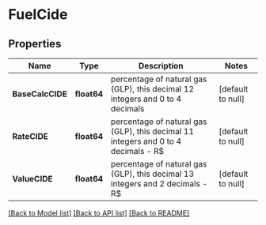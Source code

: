 # FuelCide

## Properties
Name | Type | Description | Notes
------------ | ------------- | ------------- | -------------
**BaseCalcCIDE** | **float64** | percentage of natural gas (GLP), this decimal 12 integers and 0 to 4 decimals | [default to null]
**RateCIDE** | **float64** | percentage of natural gas (GLP), this decimal 11 integers and 0 to 4 decimals - R$ | [default to null]
**ValueCIDE** | **float64** | percentage of natural gas (GLP), this decimal 13 integers and 2 decimals - R$ | [default to null]

[[Back to Model list]](../README.md#documentation-for-models) [[Back to API list]](../README.md#documentation-for-api-endpoints) [[Back to README]](../README.md)


